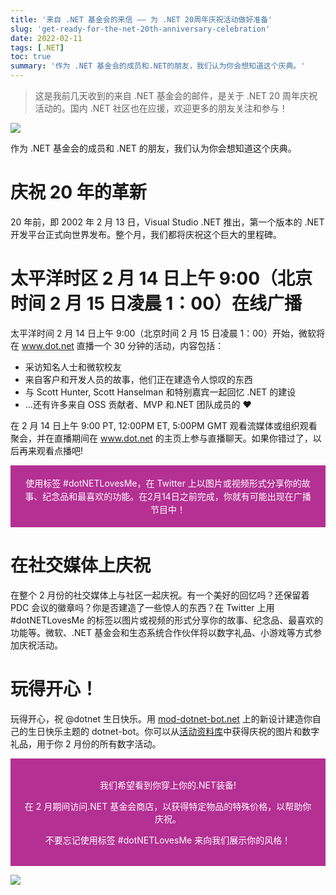 ```yaml
---
title: '来自 .NET 基金会的来信 —— 为 .NET 20周年庆祝活动做好准备'
slug: 'get-ready-for-the-net-20th-anniversary-celebration'
date: 2022-02-11
tags: [.NET]
toc: true
summary: '作为 .NET 基金会的成员和.NET的朋友，我们认为你会想知道这个庆典。'
---
```


> 这是我前几天收到的来自 .NET 基金会的邮件，是关于 .NET 20 周年庆祝活动的。国内 .NET 社区也在应援，欢迎更多的朋友关注和参与！

![](/photos/dotnet20/title.png)

作为 .NET 基金会的成员和 .NET 的朋友，我们认为你会想知道这个庆典。

# 庆祝 20 年的革新

20 年前，即 2002 年 2 月 13 日，Visual Studio .NET 推出，第一个版本的 .NET 开发平台正式向世界发布。整个月，我们都将庆祝这个巨大的里程碑。

# 太平洋时区 2 月 14 日上午 9:00（北京时间 2 月 15 日凌晨 1：00）在线广播

太平洋时间 2 月 14 日上午 9:00（北京时间 2 月 15 日凌晨 1：00）开始，微软将在 www.dot.net 直播一个 30 分钟的活动，内容包括：

- 采访知名人士和微软校友
- 来自客户和开发人员的故事，他们正在建造令人惊叹的东西
- 与 Scott Hunter, Scott Hanselman 和特别嘉宾一起回忆 .NET 的建设
- ...还有许多来自 OSS 贡献者、MVP 和.NET 团队成员的 ❤

在 2 月 14 日上午 9:00 PT, 12:00PM ET, 5:00PM GMT 观看流媒体或组织观看聚会，并在直播期间在 www.dot.net 的主页上参与直播聊天。如果你错过了，以后再来观看点播吧!

<div style="background-color: #B43093;">
    <p style="padding: 18px;color: #FFFFFF;font-size: 14px;font-weight: normal;text-align: center;word-break: break-word;line-height: 150%;">
        使用标签 #dotNETLovesMe，在 Twitter 上以图片或视频形式分享你的故事、纪念品和最喜欢的功能。在2月14日之前完成，你就有可能出现在广播节目中！
    </p>
</div>

# 在社交媒体上庆祝

在整个 2 月份的社交媒体上与社区一起庆祝。有一个美好的回忆吗？还保留着 PDC 会议的徽章吗？你是否建造了一些惊人的东西？在 Twitter 上用#dotNETLovesMe 的标签以图片或视频的形式分享你的故事、纪念品、最喜欢的功能等。微软、.NET 基金会和生态系统合作伙伴将以数字礼品、小游戏等方式参加庆祝活动。

# 玩得开心！

玩得开心，祝 @dotnet 生日快乐。用 [mod-dotnet-bot.net](https://mod-dotnet-bot.net/) 上的新设计建造你自己的生日快乐主题的 dotnet-bot。你可以从[活动资料库](https://github.com/dotnet-presentations/dotNET20th)中获得庆祝的图片和数字礼品，用于你 2 月份的所有数字活动。

<div style="background-color: #B43093;padding: 18px;text-align: center;font-size:14px;color:#fff;">
    <p>
        我们希望看到你穿上你的.NET装备!
    </p>
    <p>
        在 2 月期间访问.NET 基金会商店，以获得特定物品的特殊价格，以帮助你庆祝。
    </p>
    <p>
        不要忘记使用标签 #dotNETLovesMe 来向我们展示你的风格！
    </p>
</div>

![](/photos/dotnet20/bot.png)
